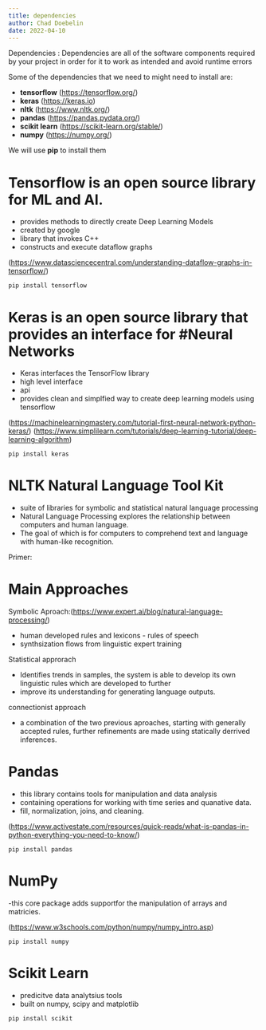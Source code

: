 ```yaml
---
title: dependencies
author: Chad Doebelin
date: 2022-04-10
---
```



Dependencies
: Dependencies are all of the software components required by your project in order for it to work as intended and avoid runtime errors

Some of the dependencies that we need to might need to install are:
- **tensorflow** (https://tensorflow.org/)
- **keras** (https://keras.io)
- **nltk** (https://www.nltk.org/)
- **pandas** (https://pandas.pydata.org/)
- **scikit learn** (https://scikit-learn.org/stable/)
- **numpy** (https://numpy.org/)


We will use **pip** to install them


# Tensorflow is an open source library for ML and AI. 
- provides methods to directly create Deep Learning Models
- created by google
- library that invokes C++
- constructs and execute dataflow graphs

(https://www.datasciencecentral.com/understanding-dataflow-graphs-in-tensorflow/)

```
pip install tensorflow
```


# Keras is an open source library that provides an interface for #Neural Networks
- Keras interfaces the TensorFlow library
- high level interface 
- api
- provides clean and simplfied way to create deep learning models using tensorflow

(https://machinelearningmastery.com/tutorial-first-neural-network-python-keras/)
(https://www.simplilearn.com/tutorials/deep-learning-tutorial/deep-learning-algorithm)


```
pip install keras
```


# NLTK Natural Language Tool Kit

- suite of libraries for symbolic and statistical natural language processing
- Natural Language Processing explores the relationship between computers and human language.
- The goal of which is for computers to comprehend text and language with human-like recognition.


Primer:
# Main Approaches

Symbolic Aproach:(https://www.expert.ai/blog/natural-language-processing/)
- human developed rules and lexicons - rules of speech
- synthsization flows from linguistic expert training

Statistical approrach
- Identifies trends in samples, the system is able to develop its own linguistic rules which are developed to further 
- improve its understanding for generating language outputs.

connectionist approach 
- a combination of the two previous aproaches, starting with generally accepted rules, further refinements are made using statically derrived inferences.

# Pandas 

- this library contains tools for manipulation and data analysis 
- containing operations for working with time series and quanative data.
- fill, normalization, joins, and cleaning.

(https://www.activestate.com/resources/quick-reads/what-is-pandas-in-python-everything-you-need-to-know/)

```
pip install pandas
```


# NumPy
-this core package adds supportfor the manipulation of arrays and matricies.

(https://www.w3schools.com/python/numpy/numpy_intro.asp)

```
pip install numpy
```


# Scikit Learn
- predicitve data analytsius tools
- built on numpy, scipy and matplotlib

```
pip install scikit
```
